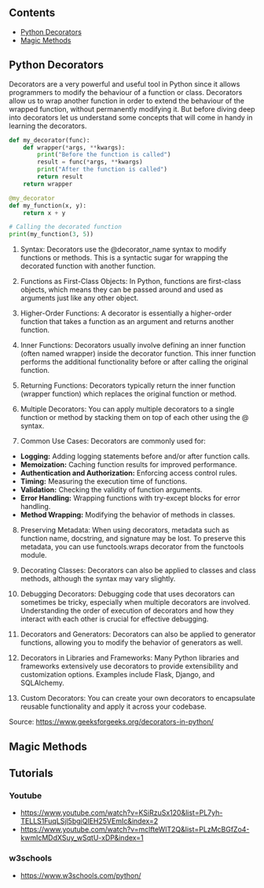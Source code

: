 ## Contents

- [Python Decorators](#python-decorators)
- [Magic Methods](#magic-methods)

## Python Decorators

Decorators are a very powerful and useful tool in Python since it allows programmers to modify the behaviour of a function or class. Decorators allow us to wrap another function in order to extend the behaviour of the wrapped function, without permanently modifying it. But before diving deep into decorators let us understand some concepts that will come in handy in learning the decorators.

```python
def my_decorator(func):
    def wrapper(*args, **kwargs):
        print("Before the function is called")
        result = func(*args, **kwargs)
        print("After the function is called")
        return result
    return wrapper

@my_decorator
def my_function(x, y):
    return x + y

# Calling the decorated function
print(my_function(3, 5))
```

1. Syntax: Decorators use the @decorator_name syntax to modify functions or methods. This is a syntactic sugar for wrapping the decorated function with another function.

2. Functions as First-Class Objects: In Python, functions are first-class objects, which means they can be passed around and used as arguments just like any other object.

3. Higher-Order Functions: A decorator is essentially a higher-order function that takes a function as an argument and returns another function.

4. Inner Functions: Decorators usually involve defining an inner function (often named wrapper) inside the decorator function. This inner function performs the additional functionality before or after calling the original function.

5. Returning Functions: Decorators typically return the inner function (wrapper function) which replaces the original function or method.

6. Multiple Decorators: You can apply multiple decorators to a single function or method by stacking them on top of each other using the @ syntax.

7. Common Use Cases: Decorators are commonly used for:
- **Logging:** Adding logging statements before and/or after function calls.
- **Memoization:** Caching function results for improved performance.
- **Authentication and Authorization:** Enforcing access control rules.
- **Timing:** Measuring the execution time of functions.
- **Validation:** Checking the validity of function arguments.
- **Error Handling:** Wrapping functions with try-except blocks for error handling.
- **Method Wrapping:** Modifying the behavior of methods in classes.

8. Preserving Metadata: When using decorators, metadata such as function name, docstring, and signature may be lost. To preserve this metadata, you can use functools.wraps decorator from the functools module.

9. Decorating Classes: Decorators can also be applied to classes and class methods, although the syntax may vary slightly.

10. Debugging Decorators: Debugging code that uses decorators can sometimes be tricky, especially when multiple decorators are involved. Understanding the order of execution of decorators and how they interact with each other is crucial for effective debugging.

11. Decorators and Generators: Decorators can also be applied to generator functions, allowing you to modify the behavior of generators as well.

12. Decorators in Libraries and Frameworks: Many Python libraries and frameworks extensively use decorators to provide extensibility and customization options. Examples include Flask, Django, and SQLAlchemy.

13. Custom Decorators: You can create your own decorators to encapsulate reusable functionality and apply it across your codebase.

Source: https://www.geeksforgeeks.org/decorators-in-python/

## Magic Methods

## Tutorials

### Youtube
- https://www.youtube.com/watch?v=KSiRzuSx120&list=PL7yh-TELLS1FuqLSjl5bgiQIEH25VEmIc&index=2
- https://www.youtube.com/watch?v=mclfteWlT2Q&list=PLzMcBGfZo4-kwmIcMDdXSuy_wSqtU-xDP&index=1

### w3schools
- https://www.w3schools.com/python/
